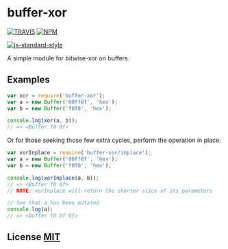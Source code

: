# buffer-xor

[![TRAVIS](https://secure.travis-ci.org/crypto-browserify/buffer-xor.png)](http://travis-ci.org/crypto-browserify/buffer-xor)
[![NPM](http://img.shields.io/npm/v/buffer-xor.svg)](https://www.npmjs.org/package/buffer-xor)

[![js-standard-style](https://cdn.rawgit.com/feross/standard/master/badge.svg)](https://github.com/feross/standard)

A simple module for bitwise-xor on buffers.

## Examples

```javascript
var xor = require('buffer-xor');
var a = new Buffer('00ff0f', 'hex');
var b = new Buffer('f0f0', 'hex');

console.log(xor(a, b));
// => <Buffer f0 0f>
```

Or for those seeking those few extra cycles, perform the operation in place:

```javascript
var xorInplace = require('buffer-xor/inplace');
var a = new Buffer('00ff0f', 'hex');
var b = new Buffer('f0f0', 'hex');

console.log(xorInplace(a, b));
// => <Buffer f0 0f>
// NOTE: xorInplace will return the shorter slice of its parameters

// See that a has been mutated
console.log(a);
// => <Buffer f0 0f 0f>
```

## License [MIT](LICENSE)
